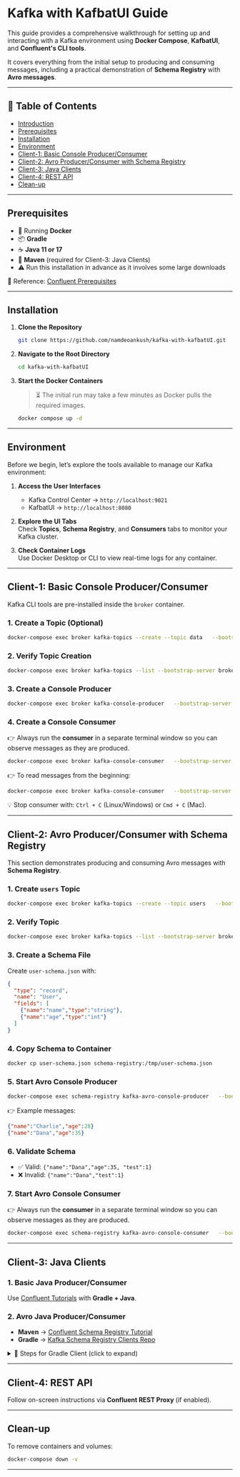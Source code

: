 # Kafka with KafbatUI Guide

This guide provides a comprehensive walkthrough for setting up and interacting with a Kafka environment using **Docker Compose**, **KafbatUI**, and **Confluent's CLI tools**.  

It covers everything from the initial setup to producing and consuming messages, including a practical demonstration of **Schema Registry** with **Avro messages**.

---

## 📑 Table of Contents

- [Introduction](#kafka-with-kafbatui-guide)  
- [Prerequisites](#prerequisites)  
- [Installation](#installation)  
- [Environment](#environment)  
- [Client-1: Basic Console Producer/Consumer](#️client-1-basic-console-producerconsumer)  
- [Client-2: Avro Producer/Consumer with Schema Registry](#client-2-avro-producerconsumer-with-schema-registry)  
- [Client-3: Java Clients](#client-3-java-clients)  
- [Client-4: REST API](#client-4-rest-api)  
- [Clean-up](#clean-up)  

---

## Prerequisites

- 🐳 Running **Docker**  
- 📦 **Gradle**  
- ☕ **Java 11 or 17**  
- 🔧 **Maven** (required for Client-3: Java Clients)  
- ⚠️ Run this installation in advance as it involves some large downloads  

📖 Reference: [Confluent Prerequisites](https://docs.confluent.io/platform/current/schema-registry/schema_registry_onprem_tutorial.html#prerequisites)

---

## Installation

1. **Clone the Repository**
   ```bash
   git clone https://github.com/namdeoankush/kafka-with-kafbatUI.git
   ```

2. **Navigate to the Root Directory**
   ```bash
   cd kafka-with-kafbatUI
   ```

3. **Start the Docker Containers**  
   > ⏳ The initial run may take a few minutes as Docker pulls the required images.  
   ```bash
   docker compose up -d
   ```

---

## Environment

Before we begin, let’s explore the tools available to manage our Kafka environment:

1. **Access the User Interfaces**
   - Kafka Control Center → `http://localhost:9021`  
   - KafbatUI → `http://localhost:8080`  

2. **Explore the UI Tabs**  
   Check **Topics**, **Schema Registry**, and **Consumers** tabs to monitor your Kafka cluster.  

3. **Check Container Logs**  
   Use Docker Desktop or CLI to view real-time logs for any container.

---

## Client-1: Basic Console Producer/Consumer

Kafka CLI tools are pre-installed inside the `broker` container.

### 1. Create a Topic (Optional)
```bash
docker-compose exec broker kafka-topics --create --topic data   --bootstrap-server broker:9092 --partitions 1 --replication-factor 1
```

### 2. Verify Topic Creation
```bash
docker-compose exec broker kafka-topics --list --bootstrap-server broker:9092
```

### 3. Create a Console Producer
```bash
docker-compose exec broker kafka-console-producer   --bootstrap-server broker:9092 --topic data
```

### 4. Create a Console Consumer

👉 Always run the **consumer** in a separate terminal window so you can observe messages as they are produced.

```bash
docker-compose exec broker kafka-console-consumer   --bootstrap-server broker:9092 --topic data
```

👉 To read messages from the beginning:
```bash
docker-compose exec broker kafka-console-consumer   --bootstrap-server broker:9092 --topic data --from-beginning
```

💡 Stop consumer with: `Ctrl + C` (Linux/Windows) or `Cmd + C` (Mac).

---

## Client-2: Avro Producer/Consumer with Schema Registry

This section demonstrates producing and consuming Avro messages with **Schema Registry**.

### 1. Create `users` Topic
```bash
docker-compose exec broker kafka-topics --create --topic users   --bootstrap-server broker:9092 --partitions 1 --replication-factor 1
```

### 2. Verify Topic
```bash
docker-compose exec broker kafka-topics --list --bootstrap-server broker:9092 | grep users
```

### 3. Create a Schema File
Create `user-schema.json` with:
```json
{
  "type": "record",
  "name": "User",
  "fields": [
    {"name":"name","type":"string"},
    {"name":"age","type":"int"}
  ]
}
```

### 4. Copy Schema to Container
```bash
docker cp user-schema.json schema-registry:/tmp/user-schema.json
```

### 5. Start Avro Console Producer
```bash
docker-compose exec schema-registry kafka-avro-console-producer   --bootstrap-server broker:29092   --topic users   --property schema.registry.url=http://schema-registry:8081   --property value.schema.file=/tmp/user-schema.json
```

👉 Example messages:
```json
{"name":"Charlie","age":28}
{"name":"Dana","age":35}
```

### 6. Validate Schema
- ✅ Valid: `{"name":"Dana","age":35, "test":1}`  
- ❌ Invalid: `{"name":"Dana","test":1}`  

### 7. Start Avro Console Consumer

👉 Always run the **consumer** in a separate terminal window so you can observe messages as they are produced.

```bash
docker-compose exec schema-registry kafka-avro-console-consumer   --bootstrap-server broker:29092   --topic users --from-beginning   --property schema.registry.url=http://schema-registry:8081
```

---

## Client-3: Java Clients

### 1. Basic Java Producer/Consumer
Use [Confluent Tutorials](https://github.com/confluentinc/tutorials/) with **Gradle + Java**.

### 2. Avro Java Producer/Consumer

- **Maven** → [Confluent Schema Registry Tutorial](https://docs.confluent.io/platform/current/schema-registry/schema_registry_onprem_tutorial.html)  
- **Gradle** → [Kafka Schema Registry Clients Repo](https://github.com/namdeoankush/kafka-schema-registry-clients.git)

<details>
<summary>📂 Steps for Gradle Client (click to expand)</summary>

#### Clone and Build
```bash
git clone https://github.com/namdeoankush/kafka-schema-registry-clients.git
cd kafka-schema-registry-clients
gradle wrapper
./gradlew clean build
```

#### Produce & Consume Avro Messages

👉 Always run the **consumer** in a separate terminal window so you can observe messages as they are produced.

```bash
./gradlew run --args="avro produce"
./gradlew run --args="avro consume"
```

<details>
<summary>🔄 Schema Evolution Walkthrough (click to expand)</summary>

### 1. Delete a Field
Delete the `name` field from the schema.  
Update the Avro producer code so it does not populate this field.  
> ⚠️ If you don’t remove it from the code, the build will fail with a compilation error.

Rebuild the application:
```bash
./gradlew clean build
```

Run the same produce command:
```bash
./gradlew run --args="avro produce"
```

✅ This works because deleting a field is **backward compatible**.  
Now check the UI — you should see **Schema Version 2** registered.

---

### 2. Add a New Field
Now, try to add:
```json
{"name": "address", "type": "string"}
```
to the schema.  

Rebuild and produce again:
```bash
./gradlew clean build
./gradlew run --args="avro produce"
```

❌ This fails, because adding a required field without a default value is **not backward compatible**.

</details>

</details>

---

## Client-4: REST API

Follow on-screen instructions via **Confluent REST Proxy** (if enabled).

---

## Clean-up

To remove containers and volumes:

```bash
docker-compose down -v
```

---
